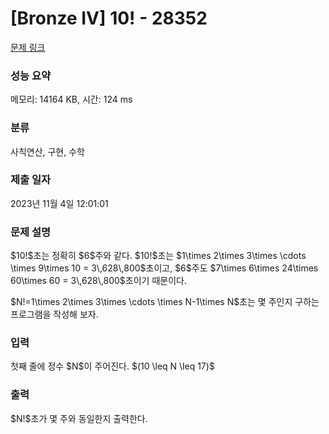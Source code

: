 # [Bronze IV] 10! - 28352 

[문제 링크](https://www.acmicpc.net/problem/28352) 

### 성능 요약

메모리: 14164 KB, 시간: 124 ms

### 분류

사칙연산, 구현, 수학

### 제출 일자

2023년 11월 4일 12:01:01

### 문제 설명

<p>$10!$초는 정확히 $6$주와 같다. $10!$초는 $1\times 2\times 3\times \cdots \times 9\times 10 = 3\,628\,800$초이고, $6$주도 $7\times 6\times 24\times 60\times 60 = 3\,628\,800$초이기 때문이다.</p>

<p>$N!=1\times 2\times 3\times \cdots \times N-1\times N$초는 몇 주인지 구하는 프로그램을 작성해 보자.</p>

### 입력 

 <p>첫째 줄에 정수 $N$이 주어진다. $(10 \leq N \leq 17)$</p>

### 출력 

 <p>$N!$초가 몇 주와 동일한지 출력한다.</p>

